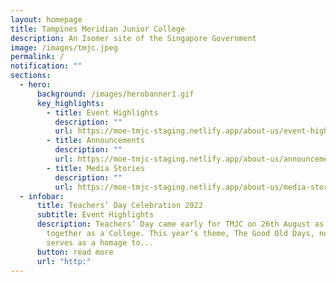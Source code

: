 ```yaml
---
layout: homepage
title: Tampines Meridian Junior College
description: An Isomer site of the Singapore Government
image: /images/tmjc.jpeg
permalink: /
notification: ""
sections:
  - hero:
      background: /images/herobanner1.gif
      key_highlights:
        - title: Event Highlights
          description: ""
          url: https://moe-tmjc-staging.netlify.app/about-us/event-highlights/term-2
        - title: Announcements
          description: ""
          url: https://moe-tmjc-staging.netlify.app/about-us/announcements
        - title: Media Stories
          description: ""
          url: https://moe-tmjc-staging.netlify.app/about-us/media-stories/
  - infobar:
      title: Teachers’ Day Celebration 2022
      subtitle: Event Highlights
      description: Teachers’ Day came early for TMJC on 26th August as we celebrated
        together as a College. This year’s theme, The Good Old Days, not only
        serves as a homage to...
      button: read more
      url: "http:"
---
```

